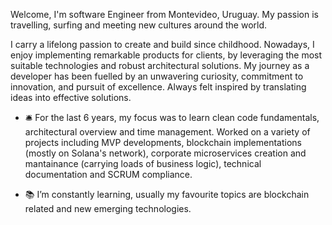 Welcome, I'm software Engineer from Montevideo, Uruguay. My passion is travelling, surfing and meeting new cultures around the world.
 
I carry a lifelong passion to create and build since childhood. Nowadays, I enjoy implementing remarkable products for clients, by leveraging the most suitable technologies and robust architectural solutions. My journey as a developer has been fuelled by an unwavering curiosity, commitment to innovation, and pursuit of excellence. Always felt inspired by translating ideas into effective solutions.

- 🛎️ For the last 6 years, my focus was to learn clean code fundamentals, architectural overview and time management. Worked on a variety of projects including MVP developments, blockchain implementations (mostly on Solana's network), corporate microservices creation and mantainance (carrying loads of business logic), technical documentation and SCRUM compliance.

- 📚 I’m constantly learning, usually my favourite topics are blockchain related and new emerging technologies.

<!--
**SF-Prog/SF-Prog** is a ✨ _special_ ✨ repository because its `README.md` (this file) appears on your GitHub profile.

Here are some ideas to get you started:

- 🔭 I’m currently working on ...
- 🌱 I’m currently learning ...
- 👯 I’m looking to collaborate on ...
- 🤔 I’m looking for help with ...
- 💬 Ask me about ...
- 📫 How to reach me: ...
- 😄 Pronouns: ...
- ⚡ Fun fact: ...
-->
